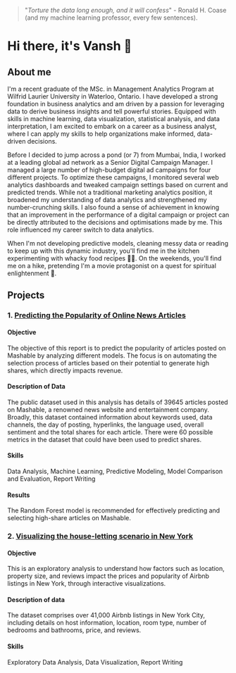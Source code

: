 > "*Torture the data long enough, and it will confess*" - Ronald H. Coase (and my machine learning professor, every few sentences).

# Hi there, it's Vansh 👋

## About me

I'm a recent graduate of the MSc. in Management Analytics Program at Wilfrid Laurier University in Waterloo, Ontario. I have developed a strong foundation in business analytics and am driven by a passion for leveraging data to derive business insights and tell powerful stories. Equipped with skills in machine learning, data visualization, statistical analysis, and data interpretation, I am excited to embark on a career as a business analyst, where I can apply my skills to help organizations make informed, data-driven decisions.

Before I decided to jump across a pond (or 7) from Mumbai, India, I worked at a leading global ad network as a Senior Digital Campaign Manager. I managed a large number of high-budget digital ad campaigns for four different projects. To optimize these campaigns, I monitored several web analytics dashboards and tweaked campaign settings based on current and predicted trends. While not a traditional marketing analytics position, it broadened my understanding of data analytics and strengthened my number-crunching skills. I also found a sense of achievement in knowing that an improvement in the performance of a digital campaign or project can be directly attributed to the decisions and optimisations made by me. This role influenced my career switch to data analytics. 

When I'm not developing predictive models, cleaning messy data or reading to keep up with this dynamic industry, you'll find me in the kitchen experimenting with whacky food recipes 👨‍🍳. On the weekends, you'll find me on a hike, pretending I'm a movie protagonist on a quest for spiritual enlightenment 🌄.

## Projects

### 1. [Predicting the Popularity of Online News Articles](https://github.com/VanshC2000/Article_Popularity_Prediction/)
#### Objective
The objective of this report is to predict the popularity of articles posted on Mashable by analyzing different models. The focus is on automating the selection process of articles based on their potential to generate high shares, which directly impacts revenue.

#### Description of Data
The public dataset used in this analysis has details of 39645 articles posted on Mashable, a renowned news website and entertainment company. Broadly, this dataset contained information about keywords used, data channels, the day of posting, hyperlinks, the language used, overall sentiment and the total shares for each article. There were 60 possible metrics in the dataset that could have been used to predict shares.

#### Skills
Data Analysis, Machine Learning, Predictive Modeling, Model Comparison and Evaluation, Report Writing

#### Results
The Random Forest model is recommended for effectively predicting and selecting high-share articles on Mashable.

### 2. [Visualizing the house-letting scenario in New York](https://github.com/VanshC2000/nyc-airbnb-visualization)
#### Objective
This is an exploratory analysis to understand how factors such as location, property size, and reviews impact the prices and popularity of Airbnb listings in New York, through interactive visualizations. 

#### Description of data
The dataset comprises over 41,000 Airbnb listings in New York City, including details on host information, location, room type, number of bedrooms and bathrooms, price, and reviews. 

#### Skills
Exploratory Data Analysis, Data Visualization, Report Writing


